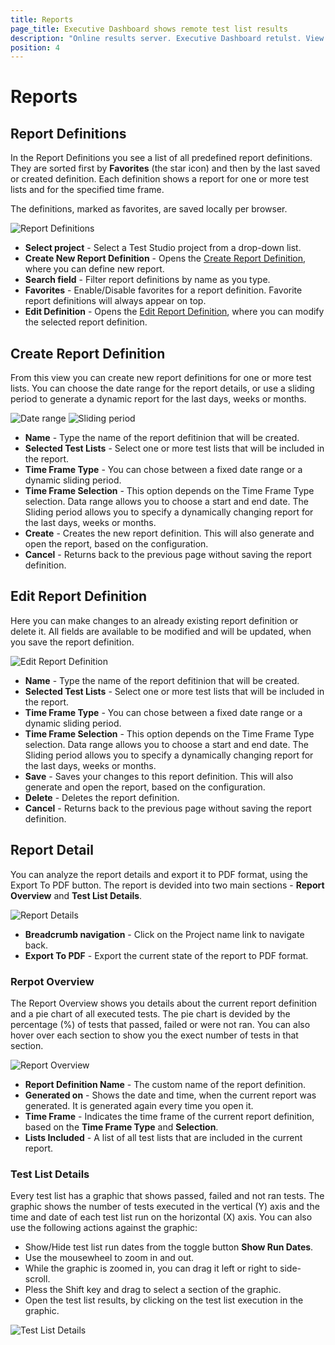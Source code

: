 ```yaml
---
title: Reports
page_title: Executive Dashboard shows remote test list results
description: "Online results server. Executive Dashboard retulst. View test list results"
position: 4
---
```

# Reports

## Report Definitions

In the Report Definitions you see a list of all predefined report definitions. They are sorted first by **Favorites** (the star icon) and then by the last saved or created definition. Each definition shows a report for one or more test lists and for the specified time frame.

The definitions, marked as favorites, are saved locally per browser.

![Report Definitions][1]

* **Select project** - Select a Test Studio project from a drop-down list.
* **Create New Report Definition** - Opens the <a href="/general-information/test-results/executive-dashboard/reports#create-report-definition">Create Report Definition</a>, where you can define new report.
* **Search field** - Filter report definitions by name as you type.
* **Favorites** - Enable/Disable favorites for a report definition. Favorite report definitions will always appear on top.
* **Edit Definition** - Opens the <a href="/general-information/test-results/executive-dashboard/reports#edit-report-definition">Edit Report Definition</a>, where you can modify the selected report definition.

## Create Report Definition

From this view you can create new report definitions for one or more test lists. You can choose the date range for the report details, or use a sliding period to generate a dynamic report for the last days, weeks or months.

![Date range][2]
![Sliding period][3]

* **Name** - Type the name of the report defitinion that will be created.
* **Selected Test Lists** - Select one or more test lists that will be included in the report.
* **Time Frame Type** - You can chose between a fixed date range or a dynamic sliding period.
* **Time Frame Selection** - This option depends on the Time Frame Type selection. Data range allows you to choose a start and end date. The Sliding period allows you to specify a dynamically changing report for the last days, weeks or months.
* **Create** - Creates the new report definition. This will also generate and open the report, based on the configuration.
* **Cancel** - Returns back to the previous page without saving the report definition.

## Edit Report Definition

Here you can make changes to an already existing report definition or delete it. All fields are available to be modified and will be updated, when you save the report definition.

![Edit Report Definition][4]

* **Name** - Type the name of the report defitinion that will be created.
* **Selected Test Lists** - Select one or more test lists that will be included in the report.
* **Time Frame Type** - You can chose between a fixed date range or a dynamic sliding period.
* **Time Frame Selection** - This option depends on the Time Frame Type selection. Data range allows you to choose a start and end date. The Sliding period allows you to specify a dynamically changing report for the last days, weeks or months.
* **Save** - Saves your changes to this report definition. This will also generate and open the  report, based on the configuration.
* **Delete** - Deletes the report definition.
* **Cancel** - Returns back to the previous page without saving the report definition.

## Report Detail

You can analyze the report details and export it to PDF format, using the Export To PDF button. The report is devided into two main sections - **Report Overview** and **Test List Details**.

![Report Details][5]

* **Breadcrumb navigation** - Click on the Project name link to navigate back.
* **Export To PDF** - Export the current state of the report to PDF format.

### Rerpot Overview

The Report Overview shows you details about the current report definition and a pie chart of all executed tests. The pie chart is devided by the percentage (%) of tests that passed, failed or were not ran. You can also hover over each section to show you the exect number of tests in that section.

![Report Overview][6]

* **Report Definition Name** - The custom name of the report definition.
* **Generated on** - Shows the date and time, when the current report was generated. It is generated again every time you open it.
* **Time Frame** - Indicates the time frame of the current report definition, based on the **Time Frame Type** and **Selection**.
* **Lists Included** - A list of all test lists that are included in the current report.

### Test List Details

Every test list has a graphic that shows passed, failed and not ran tests. The graphic shows the number of tests executed in the vertical (Y) axis and the time and date of each test list run on the horizontal (X) axis. You can also use the following actions against the graphic:

* Show/Hide test list run dates from the toggle button **Show Run Dates**.
* Use the mousewheel to zoom in and out.
* While the graphic is zoomed in, you can drag it left or right to side-scroll.
* Pless the Shift key and drag to select a section of the graphic.
* Open the test list results, by clicking on the test list execution in the graphic.

![Test List Details][7]

[1]: /img/general-information/test-results/executive-dashboard/reports/fig1.png
[2]: /img/general-information/test-results/executive-dashboard/reports/fig2.png
[3]: /img/general-information/test-results/executive-dashboard/reports/fig3.png
[4]: /img/general-information/test-results/executive-dashboard/reports/fig4.png
[5]: /img/general-information/test-results/executive-dashboard/reports/fig5.png
[6]: /img/general-information/test-results/executive-dashboard/reports/gif1.gif
[7]: /img/general-information/test-results/executive-dashboard/reports/gif2.gif